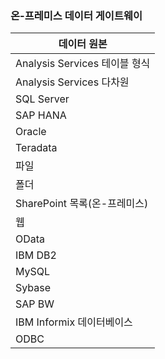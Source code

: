 ### <a name="on-premises-data-gateway"></a>온-프레미스 데이터 게이트웨이

| **데이터 원본** |
| --- |
| Analysis Services 테이블 형식 |
| Analysis Services 다차원 |
| SQL Server |
| SAP HANA |
| Oracle |
| Teradata |
| 파일 |
| 폴더 |
| SharePoint 목록(온-프레미스) |
| 웹 |
| OData |
| IBM DB2 |
| MySQL |
| Sybase |
| SAP BW |
| IBM Informix 데이터베이스 |
| ODBC |

